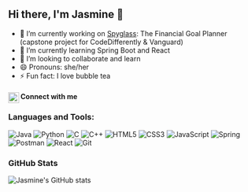 ## Hi there, I'm Jasmine 👋

- 🔭 I’m currently working on [Spyglass](https://github.com/mvspride/SpyGlass): The Financial Goal Planner (capstone project for CodeDifferently & Vanguard) 
- 🌱 I’m currently learning Spring Boot and React
- 👯 I’m looking to collaborate and learn
- 😄 Pronouns: she/her
- ⚡ Fun fact: I love bubble tea  
#### Connect with me [<img align="left" alt="codeSTACKr | LinkedIn" width="22px" src="https://cdn.jsdelivr.net/npm/simple-icons@v3/icons/linkedin.svg" />][linkedin]


### Languages and Tools:

![Java](https://img.shields.io/badge/java-%23ED8B00.svg?style=for-the-badge&logo=java&logoColor=white)
![Python](https://img.shields.io/badge/python-%2314354C.svg?style=for-the-badge&logo=python&logoColor=white)
![C](https://img.shields.io/badge/c-%2300599C.svg?style=for-the-badge&logo=c&logoColor=white)
![C++](https://img.shields.io/badge/c++-%2300599C.svg?style=for-the-badge&logo=c%2B%2B&logoColor=white)
![HTML5](https://img.shields.io/badge/html5-%23E34F26.svg?style=for-the-badge&logo=html5&logoColor=white)
![CSS3](https://img.shields.io/badge/css3-%231572B6.svg?style=for-the-badge&logo=css3&logoColor=white)
![JavaScript](https://img.shields.io/badge/javascript-%23323330.svg?style=for-the-badge&logo=javascript&logoColor=%23F7DF1E)
![Spring](https://img.shields.io/badge/spring-%236DB33F.svg?style=for-the-badge&logo=spring&logoColor=white)
![Postman](https://img.shields.io/badge/Postman-FF6C37?style=for-the-badge&logo=postman&logoColor=red)
![React](https://img.shields.io/badge/react-%2320232a.svg?style=for-the-badge&logo=react&logoColor=%2361DAFB)
![Git](https://img.shields.io/badge/git-%23F05033.svg?style=for-the-badge&logo=git&logoColor=white)

### GitHub Stats
![Jasmine's GitHub stats](https://github-readme-stats.jasminelin18.vercel.app/api?username=jasminelin18&hide=stars,issues&show_icons=true&theme=radical)
<!-- 
<h4 align="center">Visitor's count :eyes:</h4>

<p align="center"><img src="https://profile-counter.glitch.me/{jasminelin18}/count.svg"  :: Visitor's Count" /></p> -->

<!-- [![Top Langs](https://github-readme-stats.vercel.app/api/top-langs/?username=jasminelin18)](https://github.com/anuraghazra/github-readme-stats) -->

[linkedin]: https://www.linkedin.com/in/jasminelin18/

